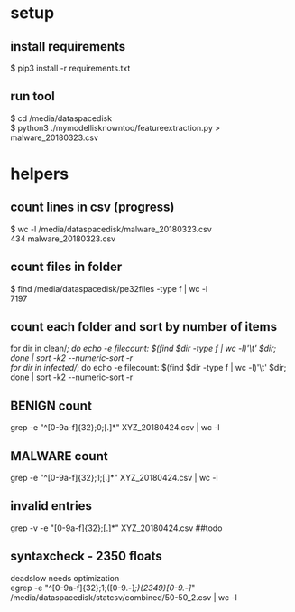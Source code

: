 # setup
## install requirements
$ pip3 install -r requirements.txt

## run tool
$ cd /media/dataspacedisk  <br/>
$ python3 ./mymodellisknowntoo/featureextraction.py > malware_20180323.csv

# helpers
## count lines in csv (progress)
$ wc -l /media/dataspacedisk/malware_20180323.csv  <br/> 
434 malware_20180323.csv

## count files in folder
$ find /media/dataspacedisk/pe32files -type f | wc -l <br/>
7197

## count each folder and sort by number of items
for dir in clean/*; do echo -e filecount: $(find $dir -type f | wc -l)'\t' $dir; done | sort -k2 --numeric-sort -r <br/>
for dir in infected/*; do echo -e filecount: $(find $dir -type f | wc -l)'\t' $dir; done | sort -k2 --numeric-sort -r <br/>

## BENIGN count
grep -e "^[0-9a-f]\{32\};0;[.]*" XYZ_20180424.csv | wc -l

## MALWARE count
grep -e "^[0-9a-f]\{32\};1;[.]*" XYZ_20180424.csv | wc -l

## invalid entries
grep -v -e "[0-9a-f]\{32\};[.]*" XYZ_20180424.csv ##todo

## syntaxcheck - 2350 floats
deadslow needs optimization <br/>
egrep -e "^[0-9a-f]{32};1;([0-9.-]*;){2349}[0-9.-]*" /media/dataspacedisk/statcsv/combined/50-50_2.csv  | wc -l
